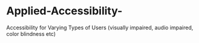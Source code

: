 # Applied-Accessibility-
Accessibility for Varying Types of Users (visually impaired, audio impaired, color blindness etc)
